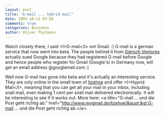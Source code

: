 ```yaml
---
layout: post
title: "G-mail ... hybrid mail"
date: 2005-10-11 07:58
comments: true
categories: Business
author: Oliver Thylmann
---
```



Watch closely there, I said &lt;I&gt;G-mail&lt;/I&gt; not Gmail. :) G-mail is a german service that now went into beta. The people behind it from [Giersch Ventures](http://www.giersch.com/) actually sued Google because they had registered G-mail before Google and hence people who register for Gmail (Google's) in Germany now, will get an email address @googlemail.com :)

Well now G-mail has gone into beta and it's actually an interesting service. They are only online in the small town of [Itzehoe](http://www.itzehoe.de/) and offer &lt;I&gt;Hyprid Mail&lt;/I&gt;, meaning that you can get all your mail in your inbox, including snail mail, even making 1 cent per snail mail delivered electronically. It will be interesting to see if it works out. More here: &lt;a title=&quot;G-mail ... und die Post geht richtig ab.&quot; href=&quot;http://www.mygmail.de/itzehoe/&quot;&gt;G-mail ... und die Post geht richtig ab.&lt;/a&gt;.

